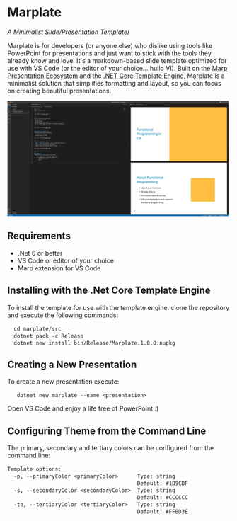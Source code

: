 # Marplate
*A Minimalist Slide/Presentation Template*/

Marplate is for developers (or anyone else) who dislike using tools like PowerPoint for presentations and just want to stick with the tools they already know and love.  It's a markdown-based slide template optimized for use with VS Code (or the editor of your choice… hullo VI). Built on the [Marp Presentation Ecosystem](https://marp.app/) and the [.NET Core Template Engine](https://github.com/dotnet/templating/), Marplate is a minimalist solution that simplifies formatting and layout, so you can focus on creating beautiful presentations.

![](images/marplate.gif)

## Requirements
- .Net 6 or better
- VS Code or editor of your choice
- Marp extension for VS Code

## Installing with the .Net Core Template Engine
To install the template for use with the template engine, clone the repository and execute the following commands:
```console
  cd marplate/src
  dotnet pack -c Release
  dotnet new install bin/Release/Marplate.1.0.0.nupkg
```

## Creating a New Presentation
To create a new presentation execute:
```console
   dotnet new marplate --name <presentation>
```

Open VS Code and enjoy a life free of PowerPoint :)

## Configuring Theme from the Command Line
The primary, secondary and tertiary colors can be configured from the command line:

```console
Template options:
  -p, --primaryColor <primaryColor>      Type: string
                                         Default: #1B9CDF
  -s, --secondaryColor <secondaryColor>  Type: string
                                         Default: #CCCCCC
  -te, --tertiaryColor <tertiaryColor>   Type: string
                                         Default: #FFBD3E
```


